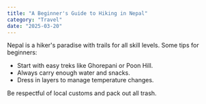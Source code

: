 ```yaml
---
title: "A Beginner's Guide to Hiking in Nepal"
category: "Travel"
date: "2025-03-20"
---
```


Nepal is a hiker's paradise with trails for all skill levels. Some tips for beginners:

- Start with easy treks like Ghorepani or Poon Hill.
- Always carry enough water and snacks.
- Dress in layers to manage temperature changes.

Be respectful of local customs and pack out all trash.
